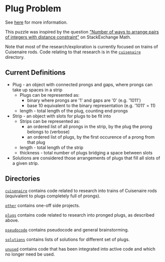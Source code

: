 # Plug Problem

See [here](https://www.cs.umb.edu/~eb/plugs/) for more information.

This puzzle was inspired by the question ["Number of ways to arrange pairs of integers with distance constraint"](http://math.stackexchange.com/questions/4124452/number-of-ways-to-arrange-pairs-of-integers-with-distance-constraint) on StackExchange Math.

Note that most of the research/exploration is currently focused on trains of Cuisenaire rods.  Code relating to that research is in the [`cuisenaire`](/cuisenaire) directory.

## Current Definitions

+ Plug - an object with connected prongs and gaps, where prongs can take up spaces in a strip
	+ Plugs can be represented as:
		+ binary where prongs are '1' and gaps are '0' (e.g. '1011')
		+ base 10 equivalent to the binary representation (e.g. '1011' = 11)
	+ length - total length of the plug, counting end prongs
+ Strip - an object with slots for plugs to be fit into
	+ Strips can be represented as:
		+ an ordered list of all prongs in the strip, by the plug the prong belongs to (verbose)
		+ an ordered list of plugs, by the first occurence of a prong from that plug
	+ length - total length of the strip
	+ thickness - total number of plugs bridging a space between slots
+ Solutions are considered those arrangements of plugs that fill all slots of a given strip.

## Directories

[`cuisenaire`](/cuisenaire) contains code related to research into trains of Cuisenaire rods (equivalent to plugs completely full of prongs).

[`other`](/other) contains one-off side projects.

[`plugs`](/plugs) contains code related to research into pronged plugs, as described above.

[`pseudocode`](/pseudocode) contains pseudocode and general brainstorming.

[`solutions`](/solutions) contains lists of solutions for different set of plugs.

[`unused`](/unused) contains code that has been integrated into active code and which no longer need be used.
